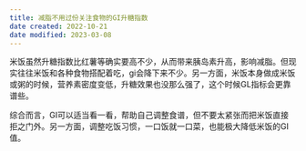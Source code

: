 ```yaml
---
title: 减脂不用过份关注食物的GI升糖指数
date created: 2022-10-21
date modified: 2023-03-08
---
```


米饭虽然升糖指数比红薯等确实要高不少，从而带来胰岛素升高，影响减脂。但现实往往米饭和各种食物搭配着吃，gi会降下来不少。另一方面，米饭本身做成米饭或粥的时候，营养素密度变低，升糖效果也没那么强了，这个时候GL指标会更靠谱些。

综合而言，GI可以适当看一看，帮助自己调整食谱，但不要太紧张而把米饭直接拒之门外。另一方面，调整吃饭习惯，一口饭就一口菜，也能极大降低米饭的GI值。
